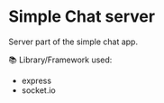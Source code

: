 # Simple Chat server
Server part of the simple chat app.

📚 Library/Framework used:
- express
- socket.io
